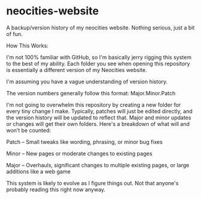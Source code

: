 # neocities-website
A backup/version history of my neocities website. Nothing serious, just a bit of fun.


How This Works:

I'm not 100% familiar with GitHub, so I'm basically jerry rigging this system to the best of my ability. Each folder you see when opening this repository is essentially a different version of my Neocities website.

I'm assuming you have a vague understanding of version history.

The version numbers generally follow this format: Major.Minor.Patch

I'm not going to overwhelm this repository by creating a new folder for every tiny change I make. Typically, patches will just be edited directly, and the version history will be updated to reflect that. Major and minor updates or changes will get their own folders. Here's a breakdown of what will and won’t be counted:

Patch – Small tweaks like wording, phrasing, or minor bug fixes

Minor – New pages or moderate changes to existing pages

Major – Overhauls, significant changes to multiple existing pages, or large additions like a web game

This system is likely to evolve as I figure things out. Not that anyone's probably reading this right now anyway.
